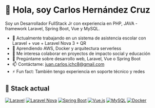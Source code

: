 # 👋 Hola, soy Carlos Hernández Cruz

Soy un Desarrollador FullStack Jr con experiencia en PHP, JAVA - framework Laravel, Spring Boot, Vue y MySQL.

- 🔭 Actualmente trabajando en un sistema de asistencia escolar con Laravel + vue + Laravel Nova 3 + QR
- 🌱 Aprendiendo AWS, Docker y arquitectura serverless
- 👯 Me interesa colaborar en proyectos de impacto social y educación
- 💬 Pregúntame sobre desarrollo web, Laravel, Vue o Spring Boot
- 📫 Contáctame: juan.carlos.jchc8@gmail.com
- ⚡ Fun fact: También tengo experiencia en soporte técnico y redes

## 🚀 Stack actual
[![Laravel](https://img.shields.io/badge/Laravel-E74430?style=for-the-badge&logo=laravel&logoColor=white)](https://laravel.com)
[![Laravel Nova](https://img.shields.io/badge/Laravel%20Nova-3.x-4B5563?style=for-the-badge&logo=laravel&logoColor=white)](https://nova.laravel.com)
[![Spring Boot](https://img.shields.io/badge/Spring_Boot-6DB33F?style=for-the-badge&logo=spring-boot&logoColor=white)](https://spring.io/projects/spring-boot)
[![Vue.js](https://img.shields.io/badge/Vue.js-35495E?style=for-the-badge&logo=vue.js&logoColor=4FC08D)](https://vuejs.org)
[![MySQL](https://img.shields.io/badge/MySQL-005C84?style=for-the-badge&logo=mysql&logoColor=white)](https://www.mysql.com)
[![Docker](https://img.shields.io/badge/Docker-2496ED?style=for-the-badge&logo=docker&logoColor=white)](https://www.docker.com)
